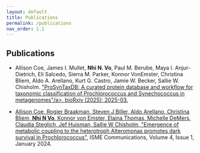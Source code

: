 ```yaml
---
layout: default
title: Publications
permalink: /publications
nav_order: 1.1
---
```

## **Publications**  
- Allison Coe, James I. Mullet, **Nhi N. Vo**, Paul M. Berube, Maya I. Anjur-Dietrich, Eli Salcedo, Sierra M. Parker, Konnor VonEmster, Christina Bliem, Aldo A. Arellano, Kurt G. Castro, Jamie W. Becker, Sallie W. Chisholm. <a href="httpshttps://doi.org/10.1101/2025.03.20.644373" target="_blank">"ProSynTaxDB: A curated protein database and workflow for taxonomic classification of Prochlorococcus and Synechococcus in metagenomes"/a>. bioRxiv (2025): 2025-03.  

- Allison Coe, Rogier Braakman, Steven J Biller, Aldo Arellano, Christina Bliem, **Nhi N Vo**, Konnor von Emster, Elaina Thomas, Michelle DeMers, Claudia Steglich, Jef Huisman, Sallie W Chisholm, <a href="https://doi.org/10.1093/ismeco/ycae131" target="_blank">"Emergence of metabolic coupling to the heterotroph Alteromonas promotes dark survival in Prochlorococcus"</a>, ISME Communications, Volume 4, Issue 1, January 2024.  
